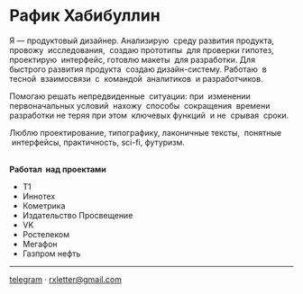 # Рафик Хабибуллин

Я — продуктовый дизайнер. Анализирую &nbsp;среду развития продукта, провожу &nbsp;исследования, &nbsp;создаю прототипы &nbsp;для проверки гипотез, проектирую &nbsp;интерфейс, готовлю макеты &nbsp;для разработки. Для быстрого развития продукта &nbsp;создаю дизайн-систему. Работаю &nbsp;в тесной &nbsp;взаимосвязи &nbsp;с &nbsp;командой &nbsp;аналитиков &nbsp;и разработчиков.

Помогаю решать непредвиденные &nbsp;ситуации: при &nbsp;изменении первоначальных условий &nbsp;нахожу &nbsp;способы &nbsp;сокращения &nbsp;времени разработки не теряя при этом &nbsp;ключевых функций &nbsp;и не &nbsp;срывая &nbsp;сроки.

Люблю проектирование, типографику, лаконичные тексты, &nbsp;понятные &nbsp;интерфейсы, практичность, sci-fi, футуризм.<br/><br/>

**Работал &nbsp;над проектами**
- Т1
- Иннотех
- Кометрика
- Издательство Просвещение
- VK
- Ростелеком
- Мегафон
- Газпром нефть

---

[telegram](http://telegram.me/habibullin) · [rxletter@gmail.com](mailto:rxletter@gmail.com)

